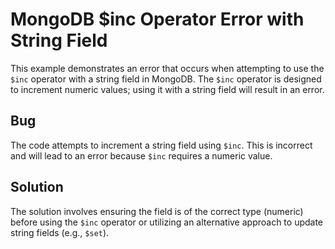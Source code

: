 # MongoDB $inc Operator Error with String Field

This example demonstrates an error that occurs when attempting to use the `$inc` operator with a string field in MongoDB.  The `$inc` operator is designed to increment numeric values; using it with a string field will result in an error.

## Bug
The code attempts to increment a string field using `$inc`. This is incorrect and will lead to an error because `$inc` requires a numeric value.

## Solution
The solution involves ensuring the field is of the correct type (numeric) before using the `$inc` operator or utilizing an alternative approach to update string fields (e.g., `$set`).
